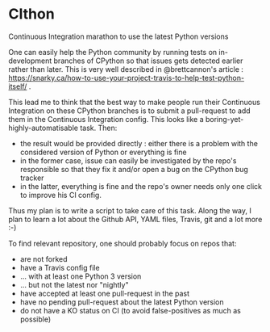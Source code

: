 # CIthon
Continuous Integration marathon to use the latest Python versions

One can easily help the Python community by running tests on in-development branches of CPython so that issues gets detected earlier rather than later. This is very well described in @brettcannon's article : https://snarky.ca/how-to-use-your-project-travis-to-help-test-python-itself/ .

This lead me to think that the best way to make people run their Continuous Integration on these CPython branches is to submit a pull-request to add them in the Continuous Integration config. This looks like a boring-yet-highly-automatisable task. Then:
 - the result would be provided directly : either there is a problem with the considered version of Python or everything is fine
 - in the former case, issue can easily be investigated by the repo's responsible so that they fix it and/or open a bug on the CPython bug tracker
 - in the latter, everything is fine and the repo's owner needs only one click to improve his CI config.
 
Thus my plan is to write a script to take care of this task. Along the way, I plan to learn a lot about the Github API, YAML files, Travis, git and a lot more :-)
 
To find relevant repository, one should probably focus on repos that:
  - are not forked
  - have a Travis config file
  - ... with at least one Python 3 version
  - ... but not the latest nor "nightly"
  - have accepted at least one pull-request in the past
  - have no pending pull-request about the latest Python version
  - do not have a KO status on CI (to avoid false-positives as much as possible)
